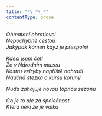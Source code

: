 ```yaml
---
title: "*\_*\_*"
contentType: prose
---
```


<section>

_Ohmataní obratlovci  
Nepochybně cestou  
Jakýpak kámen když je přespolní_

</section>

<section>

_Kdesi jsem četl  
Že v Národním muzeu  
Kostru velryby napříště nahradí  
Naučná stezka o kursu koruny_

</section>

<section>

_Nuda zahajuje novou topnou sezónu_

</section>

<section>

_Co je to ale za společnost  
Která neví že je válka_

</section>
